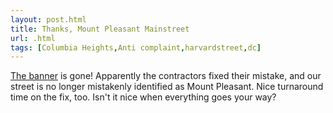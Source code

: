 ```yaml
---
layout: post.html
title: Thanks, Mount Pleasant Mainstreet
url: .html
tags: [Columbia Heights,Anti complaint,harvardstreet,dc]
---
```

[The banner](/node/906) is gone! Apparently the contractors fixed their mistake, and our street is no longer mistakenly identified as Mount Pleasant. Nice turnaround time on the fix, too. Isn't it nice when everything goes your way?
